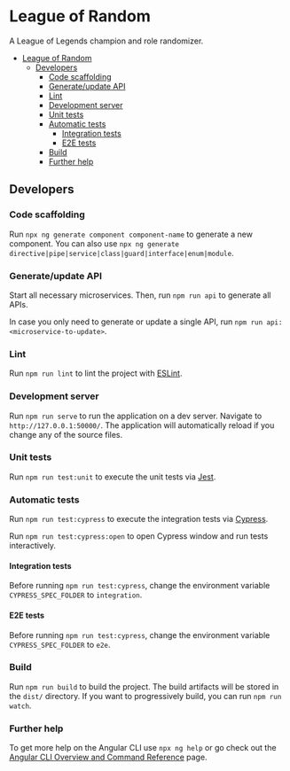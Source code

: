 # League of Random

A League of Legends champion and role randomizer.

<!-- TOC -->
* [League of Random](#league-of-random)
  * [Developers](#developers)
    * [Code scaffolding](#code-scaffolding)
    * [Generate/update API](#generateupdate-api)
    * [Lint](#lint)
    * [Development server](#development-server)
    * [Unit tests](#unit-tests)
    * [Automatic tests](#automatic-tests)
      * [Integration tests](#integration-tests)
      * [E2E tests](#e2e-tests)
    * [Build](#build)
    * [Further help](#further-help)
<!-- TOC -->

## Developers

### Code scaffolding

Run `npx ng generate component component-name` to generate a new component. You can also
use `npx ng generate directive|pipe|service|class|guard|interface|enum|module`.

### Generate/update API

Start all necessary microservices. Then, run `npm run api` to generate all APIs.

In case you only need to generate or update a single API, run `npm run api:<microservice-to-update>`.

### Lint

Run `npm run lint` to lint the project with [ESLint](https://eslint.org/docs/latest/).

### Development server

Run `npm run serve` to run the application on a dev server. Navigate to `http://127.0.0.1:50000/`. The application will
automatically reload if you change any of the source files.

### Unit tests

Run `npm run test:unit` to execute the unit tests via [Jest](https://jestjs.io/docs/28.x/getting-started).

### Automatic tests

Run `npm run test:cypress` to execute the integration tests
via [Cypress](https://docs.cypress.io/guides/core-concepts/introduction-to-cypress).

Run `npm run test:cypress:open` to open Cypress window and run tests interactively.

#### Integration tests

Before running `npm run test:cypress`, change the environment variable `CYPRESS_SPEC_FOLDER` to `integration`.

#### E2E tests

Before running `npm run test:cypress`, change the environment variable `CYPRESS_SPEC_FOLDER` to `e2e`.

### Build

Run `npm run build` to build the project. The build artifacts will be stored in the `dist/` directory. If you want to
progressively build, you can run `npm run watch`.

### Further help

To get more help on the Angular CLI use `npx ng help` or go check out
the [Angular CLI Overview and Command Reference](https://angular.io/cli) page.

